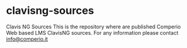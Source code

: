 # clavisng-sources
Clavis NG Sources
This is the repository where are published Comperio Web based LMS ClavisNG sources.
For any information please contact info@comperio.it

